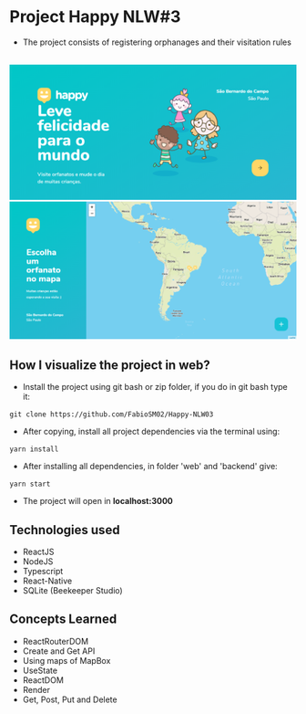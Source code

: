# Project Happy NLW#3

- The project consists of registering orphanages and their visitation rules

<br/>

<img src="https://github.com/FabioSM02/Happy-NLW03/blob/main/web/src/assets/images/LandingPage.PNG" alt="Landing Page of Happy" center />

<img src="https://github.com/FabioSM02/Happy-NLW03/blob/main/web/src/assets/images/OrphanagesMap.png" alt="Orphanages Map" center />

<br/>

## How I visualize the project in web?

- Install the project using git bash or zip folder, if you do in git bash type it:

```
git clone https://github.com/FabioSM02/Happy-NLW03
```

- After copying, install all project dependencies via the terminal using:

```
yarn install
```

- After installing all dependencies, in folder 'web' and 'backend' give:

```
yarn start
```

- The project will open in <strong>localhost:3000</strong>

## Technologies used

- ReactJS
- NodeJS
- Typescript
- React-Native
- SQLite (Beekeeper Studio)

## Concepts Learned

- ReactRouterDOM
- Create and Get API
- Using maps of MapBox
- UseState
- ReactDOM
- Render
- Get, Post, Put and Delete
